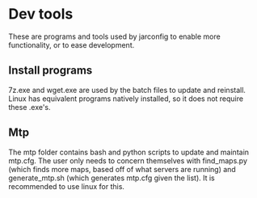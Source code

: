 # Dev tools

These are programs and tools used by jarconfig to enable more functionality, or to ease development.

## Install programs

7z.exe and wget.exe are used by the batch files to update and reinstall. Linux has equivalent programs natively installed, so it does not require these .exe's.

## Mtp

The mtp folder contains bash and python scripts to update and maintain mtp.cfg. The user only needs to concern themselves with find_maps.py (which finds more maps, based off of what servers are running) and generate_mtp.sh (which generates mtp.cfg given the list). It is recommended to use linux for this.